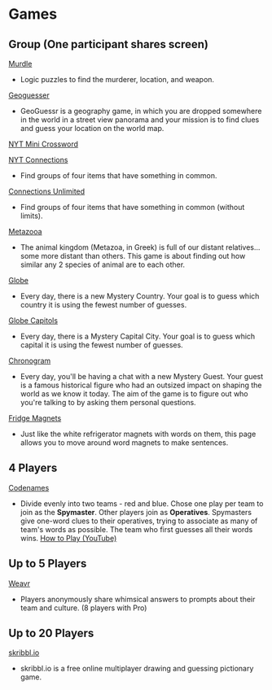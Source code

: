 # Games

## Group (One participant shares screen)
[Murdle](https://murdle.com/)
* Logic puzzles to find the murderer, location, and weapon.

[Geoguesser](https://www.geoguessr.com/)
* GeoGuessr is a geography game, in which you are dropped somewhere in the world in a street view panorama and your mission is to find clues and guess your location on the world map.

[NYT Mini Crossword](https://www.nytimes.com/crosswords/game/mini)

[NYT Connections](https://www.nytimes.com/games/connections)
* Find groups of four items that have something in common.

[Connections Unlimited](https://connectionsgame.io/connections-nyt)
* Find groups of four items that have something in common (without limits).

[Metazooa](https://metazooa.com/)
* The animal kingdom (Metazoa, in Greek) is full of our distant relatives... some more distant than others. This game is about finding out how similar any 2 species of animal are to each other.

[Globe](https://globle-game.com/)
* Every day, there is a new Mystery Country. Your goal is to guess which country it is using the fewest number of guesses.

[Globe Capitols](https://globle-capitals.com/)
* Every day, there is a Mystery Capital City. Your goal is to guess which capital it is using the fewest number of guesses.

[Chronogram](https://chronogram.chat/)
* Every day, you'll be having a chat with a new Mystery Guest. Your guest is a famous historical figure who had an outsized impact on shaping the world as we know it today. The aim of the game is to figure out who you're talking to by asking them personal questions.

[Fridge Magnets](https://playingcards.io/game/fridge-magnets)
* Just like the white refrigerator magnets with words on them, this page allows you to move around word magnets to make sentences.

## 4 Players
[Codenames](https://codenames.game/)
* Divide evenly into two teams - red and blue. Chose one play per team to join as the **Spymaster**.  Other players join as **Operatives**. Spymasters give one-word clues to their operatives, trying to associate as many of team's words as possible.  The team who first guesses all their words wins. [How to Play (YouTube)](https://www.youtube.com/watch?v=J8RWBooJivg)

## Up to 5 Players
[Weavr](https://www.weavr.cc/)
* Players anonymously share whimsical answers to prompts about their team and culture. (8 players with Pro)

## Up to 20 Players
[skribbl.io](https://skribbl.io/)
* skribbl.io is a free online multiplayer drawing and guessing pictionary game.

